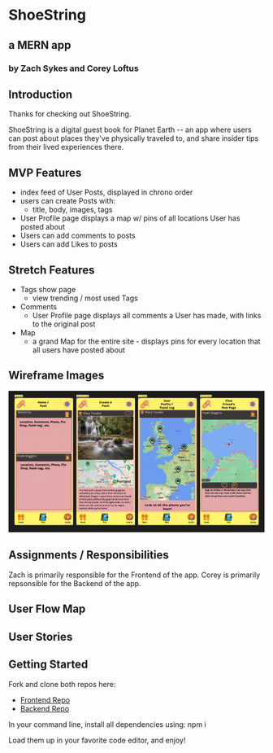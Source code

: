 # ShoeString
## a MERN app 
### by Zach Sykes and Corey Loftus

## Introduction
Thanks for checking out ShoeString.

ShoeString is a digital guest book for Planet Earth -- an app where users can post about places they've physically traveled to, and share insider tips from their lived experiences there.

## MVP Features
- index feed of User Posts, displayed in chrono order
- users can create Posts with:
    - title, body, images, tags
- User Profile page displays a map w/ pins of all locations User has posted about
- Users can add comments to posts
- Users can add Likes to posts

## Stretch Features
- Tags show page
    - view trending / most used Tags
- Comments
    - User Profile page displays all comments a User has made, with links to the original post
- Map
    - a grand Map for the entire site - displays pins for every location that all users have posted about

## Wireframe Images
![ShoeString Wireframes](readme-images/ShoeString-Wireframes.png)

## Assignments / Responsibilities
Zach is primarily responsible for the Frontend of the app.
Corey is primarily repsonsible for the Backend of the app.

## User Flow Map


## User Stories


## Getting Started
Fork and clone both repos here:
- [Frontend Repo](https://github.com/Calathea-Z/ShoeString)
- [Backend Repo](https://github.com/coreyloftus/shoestring-backend)

In your command line, install all dependencies using:
npm i

Load them up in your favorite code editor, and enjoy!